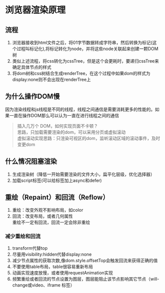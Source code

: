 # 浏览器渲染原理
## 流程
1. 浏览器接收到html文件之后，将01字节数据转成字符串，然后转换为标记(这个过程叫标记化),将标记转化为node，并将这些node关联起来创建一颗DOM树  
2. 类似上述流程，将css转化为cssTree，但是这个会更耗时，要递归cssTree来确定具体节点的样式  
3. 将dom树和css树结合生成renderTree，在这个过程中如果dom的样式为display:none则不会出现在renderTree上  
## 为什么操作DOM慢  
因为渲染线程和js线程是不同的线程，线程之间通信是需要消耗更多的性能的。如果一直在操作DOM那么可以认为一直在进行线程之间的通信  
> 插入几万个 DOM，如何实现页面不卡顿？  
思路，只加载需要渲染的dom，可以采用分页或虚拟滚动  
虚拟滚动实现思路：只渲染可视区的dom，监听滚动区域的滚动事件，及时变更dom  

## 什么情况阻塞渲染
1. 生成渲染树（降低一开始需要渲染的文件大小，扁平化层级，优化选择器）  
2. 加载script标签(可以给标签加上async和defer)  

## 重绘（Repaint）和回流（Reflow）
1. 重绘：改变外观不影响布局，如color
2. 回流：改变布局，或者几何属性  
重绘不一定有回流，回流一定会除非重绘  
### 减少重绘和回流
1. transform代替top  
2. 尽量用visibility:hidden代替display:none  
3. 减少节点属性的获取次数,像dom.style.offsetTop会触发回流来获得正确的值  
4. 不要使用table布局，table很容易重新布局
5. 动画实现速度放慢，或者使用requestAnimation实现  
6. 频繁重绘或者回流的节点设置为图层，图层能阻止该节点影响其它节点（will-change或video、iframe 标签）